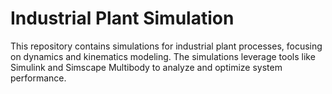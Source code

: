 # Industrial Plant Simulation

This repository contains simulations for industrial plant processes, focusing on dynamics and kinematics modeling. The simulations leverage tools like Simulink and Simscape Multibody to analyze and optimize system performance.
